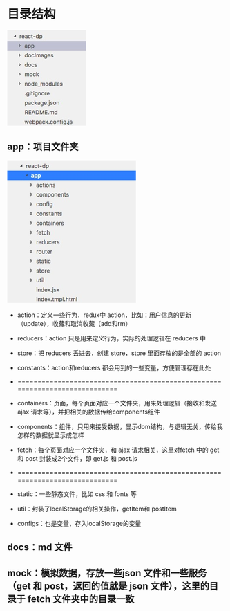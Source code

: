 # 目录结构

![](images/root1.png)

## app：项目文件夹

![](images/appRoot.png)

* action：定义一些行为，redux中 action，比如：用户信息的更新（update），收藏和取消收藏（add和rm）
* reducers：action 只是用来定义行为，实际的处理逻辑在 reducers 中
* store：把 reducers 丢进去，创建 store，store 里面存放的是全部的 action
* constants：action和reducers 都会用到的一些变量，方便管理存在此处

* ============================================================================
* containers：页面，每个页面对应一个文件夹，用来处理逻辑（接收和发送 ajax 请求等），并把相关的数据传给components组件
* components：组件，只用来接受数据，显示dom结构，与逻辑无关，传给我怎样的数据就显示成怎样
* fetch：每个页面对应一个文件夹，和 ajax 请求相关，这里对fetch 中的 get 和 post 封装成2个文件，即 get.js 和 post.js
* ============================================================================

* static：一些静态文件，比如 css 和 fonts 等
* util：封装了localStorage的相关操作，getItem和 postItem
* configs：也是变量，存入localStorage的变量

## docs：md 文件

## mock：模拟数据，存放一些json 文件和一些服务（get 和 post，返回的值就是 json 文件），这里的目录于 fetch 文件夹中的目录一致

